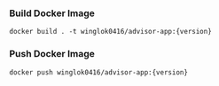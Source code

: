 ### Build Docker Image
``docker build . -t winglok0416/advisor-app:{version}``

### Push Docker Image
``docker push winglok0416/advisor-app:{version}``